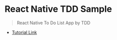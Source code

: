# React Native TDD Sample

> React Native To Do List App by TDD

- [Tutorial Link](https://github.com/jngcii/TIL/tree/master/TDD_reactnative)